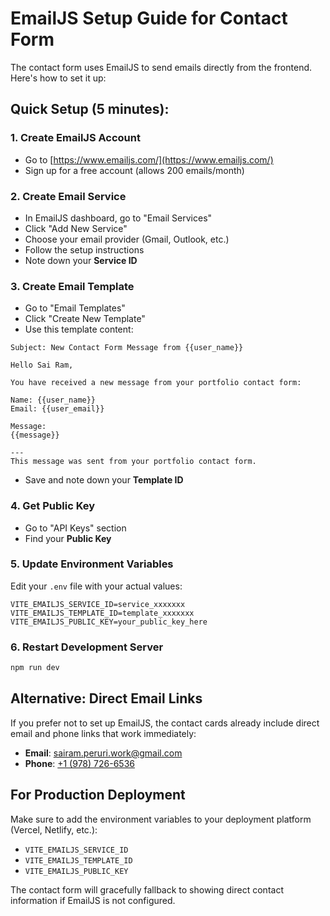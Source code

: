 # EmailJS Setup Guide for Contact Form

The contact form uses EmailJS to send emails directly from the frontend. Here's how to set it up:

## Quick Setup (5 minutes):

### 1. Create EmailJS Account
- Go to [https://www.emailjs.com/](https://www.emailjs.com/)
- Sign up for a free account (allows 200 emails/month)

### 2. Create Email Service
- In EmailJS dashboard, go to "Email Services"
- Click "Add New Service"
- Choose your email provider (Gmail, Outlook, etc.)
- Follow the setup instructions
- Note down your **Service ID**

### 3. Create Email Template
- Go to "Email Templates"
- Click "Create New Template"
- Use this template content:

```
Subject: New Contact Form Message from {{user_name}}

Hello Sai Ram,

You have received a new message from your portfolio contact form:

Name: {{user_name}}
Email: {{user_email}}

Message:
{{message}}

---
This message was sent from your portfolio contact form.
```

- Save and note down your **Template ID**

### 4. Get Public Key
- Go to "API Keys" section
- Find your **Public Key**

### 5. Update Environment Variables
Edit your `.env` file with your actual values:

```env
VITE_EMAILJS_SERVICE_ID=service_xxxxxxx
VITE_EMAILJS_TEMPLATE_ID=template_xxxxxxx
VITE_EMAILJS_PUBLIC_KEY=your_public_key_here
```

### 6. Restart Development Server
```bash
npm run dev
```

## Alternative: Direct Email Links

If you prefer not to set up EmailJS, the contact cards already include direct email and phone links that work immediately:

- **Email**: [sairam.peruri.work@gmail.com](mailto:sairam.peruri.work@gmail.com)
- **Phone**: [+1 (978) 726-6536](tel:+19787266536)

## For Production Deployment

Make sure to add the environment variables to your deployment platform (Vercel, Netlify, etc.):

- `VITE_EMAILJS_SERVICE_ID`
- `VITE_EMAILJS_TEMPLATE_ID`
- `VITE_EMAILJS_PUBLIC_KEY`

The contact form will gracefully fallback to showing direct contact information if EmailJS is not configured.
